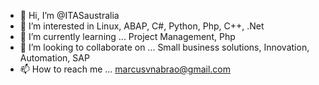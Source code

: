 - 👋 Hi, I’m @ITASaustralia
- 👀 I’m interested in Linux, ABAP, C#, Python, Php, C++, .Net
- 🌱 I’m currently learning ... Project Management, Php
- 💞️ I’m looking to collaborate on ... Small business solutions, Innovation, Automation, SAP
- 📫 How to reach me ... marcusvnabrao@gmail.com

<!---
abraomV/abraomV is a ✨ special ✨ repository because its `README.md` (this file) appears on your GitHub profile.
You can click the Preview link to take a look at your changes.
--->
